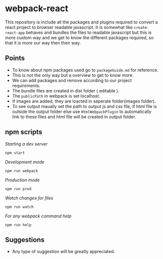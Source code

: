 # webpack-react

This repository is include all the packages and plugins required to convert a react project to browser readable javascript. It is somewhat like `create-react-app` behaves and bundles the files to readable javascript but this is more custom way and we get to know the different packages required, so that it is more our way then their way.

## Points

* To know about npm packages used go to `packageGuide.md` for reference.
* This is not the only way but a overview to get to know more.
* We can add packages and remove according to our project requirements.
* The bundle files are created in dist folder ( editable ).
* The `publicPath` in webpack is set localhost.
* If images are added, they are loacted in seperate folder(images folder).
* To see output maually set the path to output js and css file, if html file is outside the output folder else use `HtmlWebpackPlugin` to automatically link to these files and html file will be created in output folder.

## npm scripts

*Starting a dev server*
```
npm start
```
*Development mode*
```
npm run webpack
```
*Production mode*
```
npm run prod
```
*Watch changes for files*
```
npm run watch
```
*For any webpack command help*
```
npm run help
```

## Suggestions
* Any type of suggestion will be greatly appreciated.